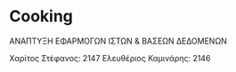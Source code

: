 # Cooking
ΑΝΑΠΤΥΞΗ ΕΦΑΡΜΟΓΩΝ ΙΣΤΩΝ &amp; ΒΑΣΕΩΝ ΔΕΔΟΜΕΝΩΝ

Χαρίτος Στέφανος: 2147
Ελευθέριος Καμινάρης: 2146
